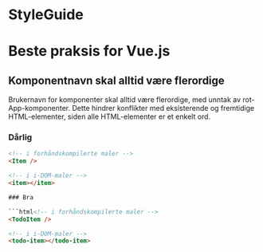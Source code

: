 # StyleGuide

# Beste praksis for Vue.js

## Komponentnavn skal alltid være flerordige

Brukernavn for komponenter skal alltid være flerordige, med unntak av rot-App-komponenter. Dette hindrer konflikter med eksisterende og fremtidige HTML-elementer, siden alle HTML-elementer er et enkelt ord.

### Dårlig
```html
<!-- i forhåndskompilerte maler -->
<Item />

<!-- i i-DOM-maler -->
<item></item>

### Bra

```html<!-- i forhåndskompilerte maler -->
<TodoItem />

<!-- i i-DOM-maler -->
<todo-item></todo-item>
